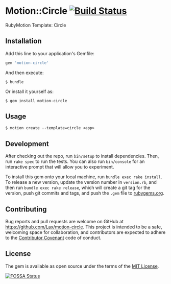 # Motion::Circle [![Build Status](https://travis-ci.org/Lax/motion-circle.svg?branch=master)](https://travis-ci.org/Lax/motion-circle)

RubyMotion Template: Circle

## Installation

Add this line to your application's Gemfile:

```ruby
gem 'motion-circle'
```

And then execute:

    $ bundle

Or install it yourself as:

    $ gem install motion-circle

## Usage

    $ motion create --template=circle <app>

## Development

After checking out the repo, run `bin/setup` to install dependencies. Then, run `rake spec` to run the tests. You can also run `bin/console` for an interactive prompt that will allow you to experiment.

To install this gem onto your local machine, run `bundle exec rake install`. To release a new version, update the version number in `version.rb`, and then run `bundle exec rake release`, which will create a git tag for the version, push git commits and tags, and push the `.gem` file to [rubygems.org](https://rubygems.org).

## Contributing

Bug reports and pull requests are welcome on GitHub at https://github.com/Lax/motion-circle. This project is intended to be a safe, welcoming space for collaboration, and contributors are expected to adhere to the [Contributor Covenant](http://contributor-covenant.org) code of conduct.


## License

The gem is available as open source under the terms of the [MIT License](http://opensource.org/licenses/MIT).

[![FOSSA Status](https://app.fossa.io/api/projects/git%2Bhttps%3A%2F%2Fgithub.com%2FLax%2Fmotion-circle.svg?type=large)](https://app.fossa.io/projects/git%2Bhttps%3A%2F%2Fgithub.com%2FLax%2Fmotion-circle?ref=badge_large)
